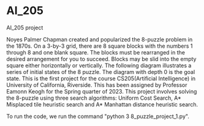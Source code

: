# AI_205
AI_205 project

Noyes Palmer Chapman created and popularized the 8-puzzle problem in the 1870s. On a 3-by-3 grid, there are 8 square blocks with the numbers 1 through 8 and one blank square. 
The blocks must be rearranged in the desired arrangement for you to succeed. Blocks may be slid into the empty square either horizontally or vertically. 
The following diagram illustrates a series of initial states of the 8 puzzle. The diagram with depth 0 is the goal state.
This is the first project for the course CS205(Artificial Intelligence) in University of California, Riverside. This has been assigned by Professor Eamonn Keogh for the Spring quarter of 2023.
This project involves solving the 8-puzzle using three search algorithms: Uniform Cost Search, A* Misplaced tile heuristic search and A* Manhattan distance heuristic search.

To run the code, we run the command "python 3 8_puzzle_project_1.py".
